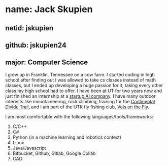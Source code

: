 # name: Jack Skupien
## netid: jskupien
## github: jskupien24
## major: Computer Science

I grew up in Franklin, Tennessee on a cow farm. I started coding in high school after finding out I was allowed to take cs classes instead of math classes, but I ended up developing a huge passion for it, taking every other class my high school had to offer. I have been at UT for two years now and just finished an internship at a [startup AI company](https://fluid-ai.com/). I have many outdoor interests like mountaineering, rock climbing, training for the [Continental Divide Trail](https://en.wikipedia.org/wiki/Continental_Divide_Trail), and I am part of the UTK fly fishing club, [Vols on the Fly](https://utk.campuslabs.com/engage/organization/volsonthefly). 

I am most comfortable with the following languages/tools/frameworks:
1. C/C++
2. C#
3. Python (in a machine learning and robotics context)
4. Linux
5. Java/Javascript
6. Bitbucket, Github, Gitlab, Google Collab
7. CAD
